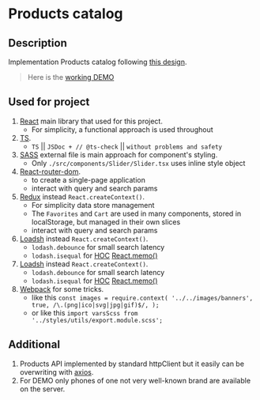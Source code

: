 # Products catalog
## Description
Implementation Products catalog following [this design](https://www.figma.com/file/uEetgWenSRxk9jgiym6Yzp/Phone-catalog-redesign?node-id=1%3A2).

> Here is the [working DEMO](https://no4kar.github.io/react_phone-catalog/)

## Used for project
1. [React](https://legacy.reactjs.org/) main library that used for this project.
    - For simplicity, a functional approach is used throughout
1. [TS](https://legacy.reactjs.org/).
    -  `TS` || `JSDoc + // @ts-check` || `without problems and safety` 
1. [SASS](https://sass-lang.com/) external file is main approach for component's styling.
    - Only `./src/components/Slider/Slider.tsx` uses inline style object
1. [React-router-dom](https://reactrouter.com/en/main).
    - to create a single-page application
    - interact with query and search params
1. [Redux](https://redux.js.org/) instead `React.createContext()`.
    - For simplicity data store management
    - The `Favorites` and `Cart` are used in many components, stored in localStorage, but managed in their own slices
    - interact with query and search params
1. [Loadsh](https://lodash.com/) instead `React.createContext()`.
    - `lodash.debounce` for small search latency
    - `lodash.isequal` for [HOC](https://legacy.reactjs.org/docs/higher-order-components.html) [React.memo()](https://react.dev/reference/react/memo)
1. [Loadsh](https://lodash.com/) instead `React.createContext()`.
    - `lodash.debounce` for small search latency
    - `lodash.isequal` for [HOC](https://legacy.reactjs.org/docs/higher-order-components.html) [React.memo()](https://react.dev/reference/react/memo)
1. [Webpack](https://webpack.js.org/) for some tricks.
    - like this `const images = require.context(
  '../../images/banners', true,
  /\.(png|ico|svg|jpg|gif)$/,
);`
    - or like this `import varsScss from '../styles/utils/export.module.scss';`

## Additional
1. Products API implemented by standard httpClient but it easily can be overwriting with [axios](https://axios-http.com/docs/intro).
1. For DEMO only phones of one not very well-known brand are available on the server.
